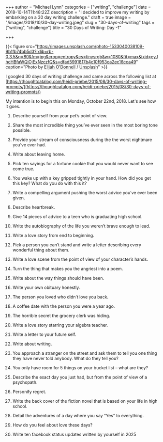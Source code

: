 +++
author = "Michael Lynn"
categories = ["writing", "challenge"]
date = 2018-10-14T11:48:22Z
description = "I decided to improve my writing by embarking on a 30 day writing challenge."
draft = true
image = "/images/2018/10/30-day-writing.jpeg"
slug = "30-days-of-writing"
tags = ["writing", "challenge"]
title = "30 Days of Writing: Day -1"

+++

{{< figure src="https://images.unsplash.com/photo-1533040038109-9b1fb74bb5d3?ixlib=rb-0.3.5&q=80&fm=jpg&crop=entropy&cs=tinysrgb&w=1080&fit=max&ixid=eyJhcHBfaWQiOjExNzczfQ&s=dfad5991817b4c10f953ca2ec16cca49" caption="Photo by <a href="https://unsplash.com/@elijahsad?utm_source=ghost&utm_medium=referral&utm_campaign=api-credit">Elijah O'Donnell</a> / <a href="https://unsplash.com/?utm_source=ghost&utm_medium=referral&utm_campaign=api-credit">Unsplash</a>" >}}

I googled 30 days of writing challenge and came across the following list at [https://thoughtcatalog.com/heidi-priebe/2015/08/30-days-of-writing-prompts/](https://thoughtcatalog.com/heidi-priebe/2015/08/30-days-of-writing-prompts/)

My intention is to begin this on Monday, October 22nd, 2018.  Let's see how it goes.

1. Describe yourself from your pet’s point of view.

2. Share the most incredible thing you’ve ever seen in the most boring tone possible.

3. Provide your stream of consciousness during the the worst nightmare you’ve ever had.

4. Write about leaving home.

5. Pick ten sayings for a fortune cookie that you would never want to see come true.

6. You wake up with a key gripped tightly in your hand. How did you get this key? What do you do with this it?

7. Write a compelling argument pushing the worst advice you’ve ever been given.

8. Describe heartbreak.

9. Give 14 pieces of advice to a teen who is graduating high school.

10. Write the autobiography of the life you weren’t brave enough to lead.

11. Write a love story from end to beginning.

12. Pick a person you can’t stand and write a letter describing every wonderful thing about them.

13. Write a love scene from the point of view of your character’s hands.

14. Turn the thing that makes you the angriest into a poem.

15. Write about the way things should have been.

16. Write your own obituary honestly.

17. The person you loved who didn’t love you back.

18. A coffee date with the person you were a year ago.

19. The horrible secret the grocery clerk was hiding.

20. Write a love story starring your algebra teacher.

21. Write a letter to your future self.

22. Write about writing.

23. You approach a stranger on the street and ask them to tell you one thing they have never told anybody. What do they tell you?

24. You only have room for 5 things on your bucket list – what are they?

25. Describe the exact day you just had, but from the point of view of a psychopath.

26. Personify regret.

27. Write the back cover of the fiction novel that is based on your life in high school.

28. Detail the adventures of a day where you say “Yes” to everything.

29. How do you feel about love these days?

30. Write ten facebook status updates written by yourself in 2025

